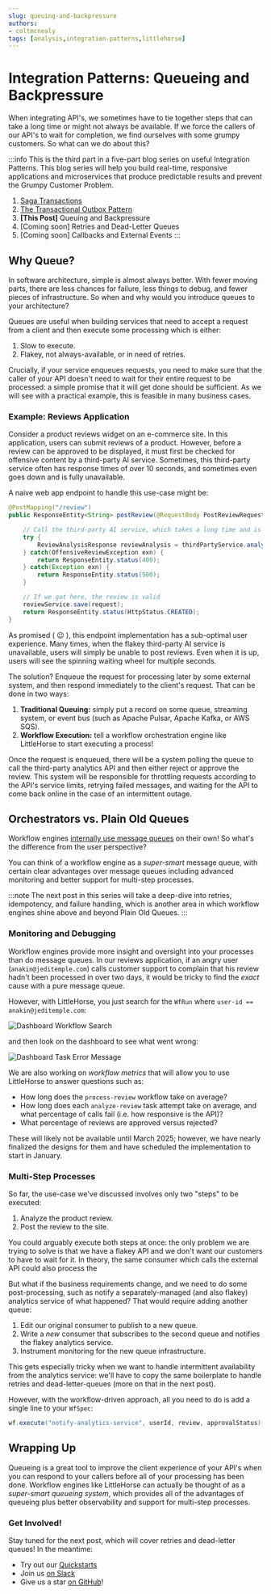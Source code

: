 ```yaml
---
slug: queuing-and-backpressure
authors:
- coltmcnealy
tags: [analysis,integration-patterns,littlehorse]
---
```


# Integration Patterns: Queueing and Backpressure

When integrating API's, we sometimes have to tie together steps that can take a long time or might not always be available. If we force the callers of our API's to wait for completion, we find ourselves with some grumpy customers. So what can we do about this?

<!-- truncate -->

:::info
This is the third part in a five-part blog series on useful Integration Patterns. This blog series will help you build real-time, responsive applications and microservices that produce predictable results and prevent the Grumpy Customer Problem.

1. [Saga Transactions](./2024-09-24-saga-pattern.md)
2. [The Transactional Outbox Pattern](./2024-09-30-transactional-outbox.md)
3. **[This Post]** Queuing and Backpressure
4. [Coming soon] Retries and Dead-Letter Queues
5. [Coming soon] Callbacks and External Events
:::

## Why Queue?

In software architecture, simple is almost always better. With fewer moving parts, there are less chances for failure, less things to debug, and fewer pieces of infrastructure. So when and why would you introduce queues to your architecture?

Queues are useful when building services that need to accept a request from a client and then execute some processing which is either:

1. Slow to execute.
2. Flakey, not always-available, or in need of retries.

Crucially, if your service enqueues requests, you need to make sure that the caller of your API doesn't need to wait for their entire request to be processed: a simple promise that it will get done should be sufficient. As we will see with a practical example, this is feasible in many business cases.

### Example: Reviews Application

Consider a product reviews widget on an e-commerce site. In this application, users can submit reviews of a product. However, before a review can be approved to be displayed, it must first be checked for offensive content by a third-party AI service. Sometimes, this third-party service often has response times of over 10 seconds, and sometimes even goes down and is fully unavailable.

A naive web app endpoint to handle this use-case might be:

```java
@PostMapping("/review")
public ResponseEntity<String> postReview(@RequestBody PostReviewRequest request) {

    // Call the third-party AI service, which takes a long time and is flakey
    try {
        ReviewAnalysisResponse reviewAnalysis = thirdPartyService.analyzeReview(request);
    } catch(OffensiveReviewException exn) {
        return ResponseEntity.status(400);
    } catch(Exception exn) {
        return ResponseEntity.status(500);
    }

    // If we got here, the review is valid
    reviewService.save(request);
    return ResponseEntity.status(HttpStatus.CREATED);
}
```

As promised ( :wink: ), this endpoint implementation has a sub-optimal user experience. Many times, when the flakey third-party AI service is unavailable, users will simply be unable to post reviews. Even when it is up, users will see the spinning waiting wheel for multiple seconds.

The solution? Enqueue the request for processing later by some external system, and then respond immediately to the client's request. That can be done in two ways:

1. **Traditional Queuing:** simply put a record on some queue, streaming system, or event bus (such as Apache Pulsar, Apache Kafka, or AWS SQS).
2. **Workflow Execution:** tell a workflow orchestration engine like LittleHorse to start executing a process!

Once the request is enqueued, there will be a system polling the queue to call the third-party analytics API and then either reject or approve the review. This system will be responsible for throttling requests according to the API's service limits, retrying failed messages, and waiting for the API to come back online in the case of an intermittent outage.

## Orchestrators vs. Plain Old Queues

Workflow engines [internally use message queues](./2024-09-04-basics-of-workflows.md) on their own! So what's the difference from the user perspective?

You can think of a workflow engine as a _super-smart_ message queue, with certain clear advantages over message queues including advanced monitoring and better support for multi-step processes.

:::note
The next post in this series will take a deep-dive into retries, idempotency, and failure handling, which is another area in which workflow engines shine above and beyond Plain Old Queues.
:::

### Monitoring and Debugging

Workflow engines provide more insight and oversight into your processes than do message queues. In our reviews application, if an angry user (`anakin@jeditemple.com`) calls customer support to complain that his review hadn't been processed in over two days, it would be tricky to find the _exact_ cause with a pure message queue.

However, with LittleHorse, you just search for the `WfRun` where `user-id == anakin@jeditemple.com`:

![Dashboard Workflow Search](./2024-10-28-workflow-search.png)

and then look on the dashboard to see what went wrong:

![Dashboard Task Error Message](./2024-10-28-task-debugging.png)

We are also working on _workflow metrics_ that will allow you to use LittleHorse to answer questions such as:

* How long does the `process-review` workflow take on average?
* How long does each `analyze-review` task attempt take on average, and what percentage of calls fail (i.e. how responsive is the API)?
* What percentage of reviews are approved versus rejected?

These will likely not be available until March 2025; however, we have nearly finalized the designs for them and have scheduled the implementation to start in January.

### Multi-Step Processes

So far, the use-case we've discussed involves only two "steps" to be executed:
1. Analyze the product review.
2. Post the review to the site.

You could arguably execute both steps at once: the only problem we are trying to solve is that we have a flakey API and we don't want our customers to have to wait for it. In theory, the same consumer which calls the external API could also process the 

But what if the business requirements change, and we need to do some post-processing, such as notify a separately-managed (and also flakey) analytics service of what happened? That would require adding another queue:

1. Edit our original consumer to publish to a new queue.
2. Write a _new_ consumer that subscribes to the second queue and notifies the flakey analytics service.
3. Instrument monitoring for the new queue infrastructure.

This gets especially tricky when we want to handle intermittent availability from the analytics service: we'll have to copy the same boilerplate to handle retries and dead-letter-queues (more on that in the next post).

However, with the workflow-driven approach, all you need to do is add a single line to your `WfSpec`:

```java
wf.execute("notify-analytics-service", userId, review, approvalStatus);
```

## Wrapping Up

Queueing is a great tool to improve the client experience of your API's when you can respond to your callers before all of your processing has been done. Workflow engines like LittleHorse can actually be thought of as a _super-smart queueing system_, which provides all of the advantages of queueing plus better observability and support for multi-step processes.

### Get Involved!

Stay tuned for the next post, which will cover retries and dead-letter queues! In the meantime:

* Try out our [Quickstarts](https://littlehorse.dev/docs/developer-guide/install)
* Join us [on Slack](https://launchpass.com/littlehorsecommunity)
* Give us a star [on GitHub](https://github.com/littlehorse-enterprises/littlehorse)!
